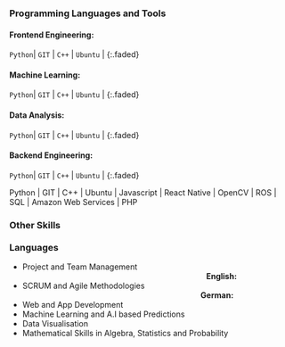 ### Programming Languages and Tools

#### Frontend Engineering: &emsp; <span class="icon-star-full"></span><span class="icon-star-full"></span><span class="icon-star-full"></span>
`Python`| `GIT` | `C++` | `Ubuntu` |
{:.faded}

#### Machine Learning: &emsp; <span class="icon-star-full"></span><span class="icon-star-full"></span><span class="icon-star-full"></span>
`Python`| `GIT` | `C++` | `Ubuntu` |
{:.faded}

#### Data Analysis: &emsp; <span class="icon-star-full"></span><span class="icon-star-full"></span><span class="icon-star-full"></span>
`Python`| `GIT` | `C++` | `Ubuntu` |
{:.faded}

#### Backend Engineering: &emsp; <span class="icon-star-full"></span><span class="icon-star-full"></span><span class="icon-star-full"></span>
`Python`| `GIT` | `C++` | `Ubuntu` |
{:.faded}


Python | GIT | C++ | Ubuntu | Javascript | React Native | OpenCV | ROS | SQL | Amazon Web Services | PHP 

### Other Skills &emsp;&emsp;&emsp;&emsp;&emsp;&emsp;&emsp;&emsp;&emsp;&emsp;&emsp;&emsp;&emsp;&emsp;&emsp;&emsp;&emsp;&emsp;&emsp;&emsp;&emsp;&emsp;&emsp;&emsp;&emsp;&emsp;&emsp; Languages
- Project and Team Management &emsp;&emsp;&emsp;&emsp;&emsp;&emsp;&emsp;&emsp;&emsp;&emsp;&emsp;&emsp;&emsp;&emsp;&emsp;&emsp;&emsp;&emsp;&emsp;&emsp;&emsp;&emsp;&emsp;&nbsp; **English:** &nbsp; <span class="icon-star-full"></span><span class="icon-star-full"></span><span class="icon-star-full"></span> <br>
- SCRUM and Agile Methodologies &emsp;&emsp;&emsp;&emsp;&emsp;&emsp;&emsp;&emsp;&emsp;&emsp;&emsp;&emsp;&emsp;&emsp;&emsp;&emsp;&emsp;&emsp;&emsp;&emsp;&emsp;&emsp;&nbsp;&nbsp; **German:**  &nbsp;<span class="icon-star-full"></span><span class="icon-star-empty"></span><span class="icon-star-empty"></span>
- Web and App Development
- Machine Learning and A.I based Predictions
- Data Visualisation
- Mathematical Skills in Algebra, Statistics and Probability

<!-- ### Languages 

**English:** &nbsp; <span class="icon-star-full"></span><span class="icon-star-full"></span><span class="icon-star-full"></span> <br>
**German:**  &nbsp;<span class="icon-star-full"></span><span class="icon-star-empty"></span><span class="icon-star-empty"></span> -->
